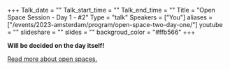 +++
Talk_date = ""
Talk_start_time = ""
Talk_end_time = ""
Title = "Open Space Session - Day 1 - #2"
Type = "talk"
Speakers = ["You"]
aliases = ["/events/2023-amsterdam/program/open-space-two-day-one/"]
youtube = ""
slideshare = ""
slides = ""
backgroud_color = "#ffb566"
+++

<b>Will be decided on the day itself!</b>

<a href="https://www.devopsdays.org/open-space-format/">Read more about open spaces.</a>
